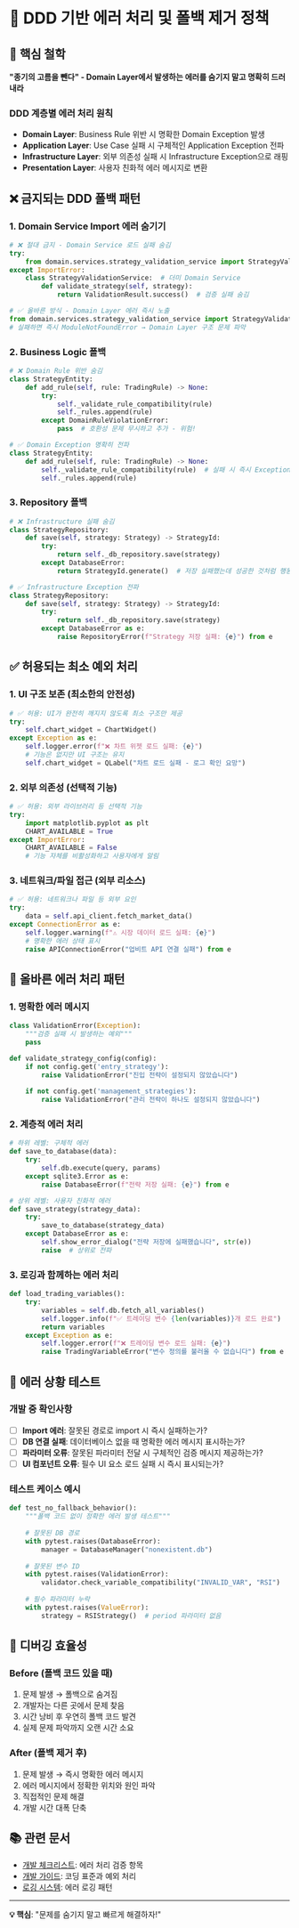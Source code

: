 # 🚨 DDD 기반 에러 처리 및 폴백 제거 정책

## 🎯 핵심 철학

**"종기의 고름을 뺀다" - Domain Layer에서 발생하는 에러를 숨기지 말고 명확히 드러내라**

### DDD 계층별 에러 처리 원칙
- **Domain Layer**: Business Rule 위반 시 명확한 Domain Exception 발생
- **Application Layer**: Use Case 실패 시 구체적인 Application Exception 전파
- **Infrastructure Layer**: 외부 의존성 실패 시 Infrastructure Exception으로 래핑
- **Presentation Layer**: 사용자 친화적 에러 메시지로 변환

## ❌ 금지되는 DDD 폴백 패턴

### 1. Domain Service Import 에러 숨기기
```python
# ❌ 절대 금지 - Domain Service 로드 실패 숨김
try:
    from domain.services.strategy_validation_service import StrategyValidationService
except ImportError:
    class StrategyValidationService:  # 더미 Domain Service
        def validate_strategy(self, strategy):
            return ValidationResult.success()  # 검증 실패 숨김

# ✅ 올바른 방식 - Domain Layer 에러 즉시 노출
from domain.services.strategy_validation_service import StrategyValidationService
# 실패하면 즉시 ModuleNotFoundError → Domain Layer 구조 문제 파악
```

### 2. Business Logic 폴백
```python
# ❌ Domain Rule 위반 숨김
class StrategyEntity:
    def add_rule(self, rule: TradingRule) -> None:
        try:
            self._validate_rule_compatibility(rule)
            self._rules.append(rule)
        except DomainRuleViolationError:
            pass  # 호환성 문제 무시하고 추가 - 위험!

# ✅ Domain Exception 명확히 전파
class StrategyEntity:
    def add_rule(self, rule: TradingRule) -> None:
        self._validate_rule_compatibility(rule)  # 실패 시 즉시 Exception
        self._rules.append(rule)
```

### 3. Repository 폴백
```python
# ❌ Infrastructure 실패 숨김
class StrategyRepository:
    def save(self, strategy: Strategy) -> StrategyId:
        try:
            return self._db_repository.save(strategy)
        except DatabaseError:
            return StrategyId.generate()  # 저장 실패했는데 성공한 것처럼 행동

# ✅ Infrastructure Exception 전파
class StrategyRepository:
    def save(self, strategy: Strategy) -> StrategyId:
        try:
            return self._db_repository.save(strategy)
        except DatabaseError as e:
            raise RepositoryError(f"Strategy 저장 실패: {e}") from e
```

## ✅ 허용되는 최소 예외 처리

### 1. UI 구조 보존 (최소한의 안전성)
```python
# ✅ 허용: UI가 완전히 깨지지 않도록 최소 구조만 제공
try:
    self.chart_widget = ChartWidget()
except Exception as e:
    self.logger.error(f"❌ 차트 위젯 로드 실패: {e}")
    # 기능은 없지만 UI 구조는 유지
    self.chart_widget = QLabel("차트 로드 실패 - 로그 확인 요망")
```

### 2. 외부 의존성 (선택적 기능)
```python
# ✅ 허용: 외부 라이브러리 등 선택적 기능
try:
    import matplotlib.pyplot as plt
    CHART_AVAILABLE = True
except ImportError:
    CHART_AVAILABLE = False
    # 기능 자체를 비활성화하고 사용자에게 알림
```

### 3. 네트워크/파일 접근 (외부 리소스)
```python
# ✅ 허용: 네트워크나 파일 등 외부 요인
try:
    data = self.api_client.fetch_market_data()
except ConnectionError as e:
    self.logger.warning(f"⚠️ 시장 데이터 로드 실패: {e}")
    # 명확한 에러 상태 표시
    raise APIConnectionError("업비트 API 연결 실패") from e
```

## 🔧 올바른 에러 처리 패턴

### 1. 명확한 에러 메시지
```python
class ValidationError(Exception):
    """검증 실패 시 발생하는 예외"""
    pass

def validate_strategy_config(config):
    if not config.get('entry_strategy'):
        raise ValidationError("진입 전략이 설정되지 않았습니다")
    
    if not config.get('management_strategies'):
        raise ValidationError("관리 전략이 하나도 설정되지 않았습니다")
```

### 2. 계층적 에러 처리
```python
# 하위 레벨: 구체적 에러
def save_to_database(data):
    try:
        self.db.execute(query, params)
    except sqlite3.Error as e:
        raise DatabaseError(f"전략 저장 실패: {e}") from e

# 상위 레벨: 사용자 친화적 에러
def save_strategy(strategy_data):
    try:
        save_to_database(strategy_data)
    except DatabaseError as e:
        self.show_error_dialog("전략 저장에 실패했습니다", str(e))
        raise  # 상위로 전파
```

### 3. 로깅과 함께하는 에러 처리
```python
def load_trading_variables():
    try:
        variables = self.db.fetch_all_variables()
        self.logger.info(f"✅ 트레이딩 변수 {len(variables)}개 로드 완료")
        return variables
    except Exception as e:
        self.logger.error(f"❌ 트레이딩 변수 로드 실패: {e}")
        raise TradingVariableError("변수 정의를 불러올 수 없습니다") from e
```

## 🧪 에러 상황 테스트

### 개발 중 확인사항
- [ ] **Import 에러**: 잘못된 경로로 import 시 즉시 실패하는가?
- [ ] **DB 연결 실패**: 데이터베이스 없을 때 명확한 에러 메시지 표시하는가?
- [ ] **파라미터 오류**: 잘못된 파라미터 전달 시 구체적인 검증 메시지 제공하는가?
- [ ] **UI 컴포넌트 오류**: 필수 UI 요소 로드 실패 시 즉시 표시되는가?

### 테스트 케이스 예시
```python
def test_no_fallback_behavior():
    """폴백 코드 없이 정확한 에러 발생 테스트"""
    
    # 잘못된 DB 경로
    with pytest.raises(DatabaseError):
        manager = DatabaseManager("nonexistent.db")
    
    # 잘못된 변수 ID
    with pytest.raises(ValidationError):
        validator.check_variable_compatibility("INVALID_VAR", "RSI")
    
    # 필수 파라미터 누락
    with pytest.raises(ValueError):
        strategy = RSIStrategy()  # period 파라미터 없음
```

## 🚀 디버깅 효율성

### Before (폴백 코드 있을 때)
1. 문제 발생 → 폴백으로 숨겨짐
2. 개발자는 다른 곳에서 문제 찾음
3. 시간 낭비 후 우연히 폴백 코드 발견
4. 실제 문제 파악까지 오랜 시간 소요

### After (폴백 제거 후)
1. 문제 발생 → 즉시 명확한 에러 메시지
2. 에러 메시지에서 정확한 위치와 원인 파악
3. 직접적인 문제 해결
4. 개발 시간 대폭 단축

## 📚 관련 문서

- [개발 체크리스트](DEV_CHECKLIST.md): 에러 처리 검증 항목
- [개발 가이드](DEVELOPMENT_GUIDE_COMPACT.md): 코딩 표준과 예외 처리
- [로깅 시스템](LOGGING_SYSTEM.md): 에러 로깅 패턴

---
**💡 핵심**: "문제를 숨기지 말고 빠르게 해결하자!"

